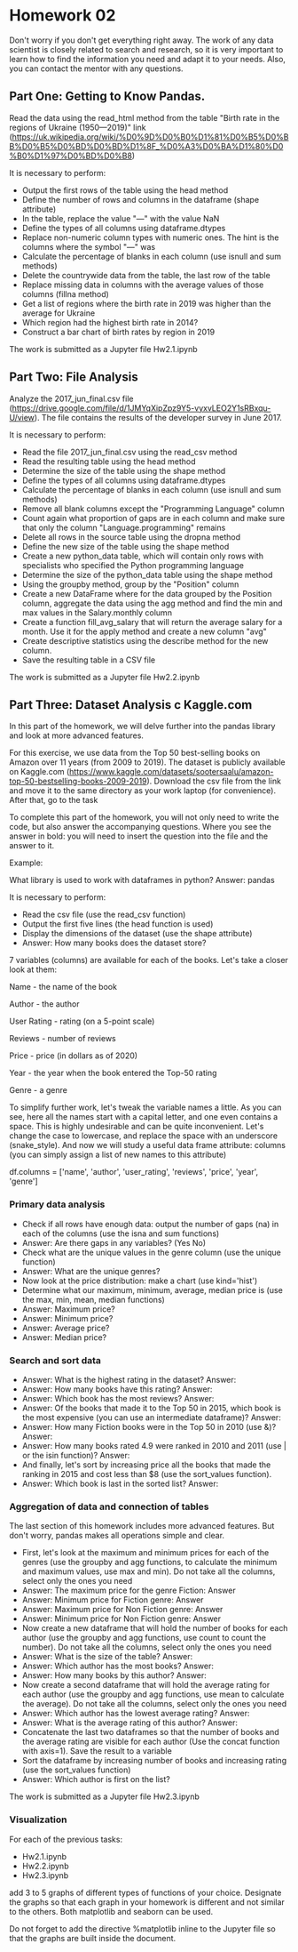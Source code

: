 # Homework 02

Don't worry if you don't get everything right away. The work of any data scientist is closely related to search and research, so it is very important to learn how to find the information you need and adapt it to your needs. Also, you can contact the mentor with any questions.

## Part One: Getting to Know Pandas.

Read the data using the read_html method from the table "Birth rate in the regions of Ukraine (1950—2019)" link (https://uk.wikipedia.org/wiki/%D0%9D%D0%B0%D1%81%D0%B5%D0%BB%D0%B5%D0%BD%D0%BD%D1%8F_%D0%A3%D0%BA%D1%80%D0%B0%D1%97%D0%BD%D0%B8)

It is necessary to perform:

* Output the first rows of the table using the head method
* Define the number of rows and columns in the dataframe (shape attribute)
* In the table, replace the value "—" with the value NaN
* Define the types of all columns using dataframe.dtypes
* Replace non-numeric column types with numeric ones. The hint is the columns where the symbol "—" was
* Calculate the percentage of blanks in each column (use isnull and sum methods)
* Delete the countrywide data from the table, the last row of the table
* Replace missing data in columns with the average values of those columns (fillna method)
* Get a list of regions where the birth rate in 2019 was higher than the average for Ukraine
* Which region had the highest birth rate in 2014?
* Construct a bar chart of birth rates by region in 2019

The work is submitted as a Jupyter file Hw2.1.ipynb

## Part Two: File Analysis

Analyze the 2017_jun_final.csv file (https://drive.google.com/file/d/1JMYqXipZpz9Y5-vyxvLEO2Y1sRBxqu-U/view). The file contains the results of the developer survey in June 2017.

It is necessary to perform:

* Read the file 2017_jun_final.csv using the read_csv method
* Read the resulting table using the head method
* Determine the size of the table using the shape method
* Define the types of all columns using dataframe.dtypes
* Calculate the percentage of blanks in each column (use isnull and sum methods)
* Remove all blank columns except the "Programming Language" column
* Count again what proportion of gaps are in each column and make sure that only the column "Language.programming" remains
* Delete all rows in the source table using the dropna method
* Define the new size of the table using the shape method
* Create a new python_data table, which will contain only rows with specialists who specified the Python programming language
* Determine the size of the python_data table using the shape method
* Using the groupby method, group by the "Position" column
* Create a new DataFrame where for the data grouped by the Position column, aggregate the data using the agg method and find the min and max values in the Salary.monthly column
* Create a function fill_avg_salary that will return the average salary for a month. Use it for the apply method and create a new column "avg"
* Create descriptive statistics using the describe method for the new column.
* Save the resulting table in a CSV file

The work is submitted as a Jupyter file Hw2.2.ipynb

## Part Three: Dataset Analysis c Kaggle.com

In this part of the homework, we will delve further into the pandas library and look at more advanced features.

For this exercise, we use data from the Top 50 best-selling books on Amazon over 11 years (from 2009 to 2019). The dataset is publicly available on Kaggle.com (https://www.kaggle.com/datasets/sootersaalu/amazon-top-50-bestselling-books-2009-2019). Download the csv file from the link and move it to the same directory as your work laptop (for convenience). After that, go to the task

To complete this part of the homework, you will not only need to write the code, but also answer the accompanying questions. Where you see the answer in bold: you will need to insert the question into the file and the answer to it.

Example:

What library is used to work with dataframes in python? Answer: pandas

It is necessary to perform:

* Read the csv file (use the read_csv function)
* Output the first five lines (the head function is used)
* Display the dimensions of the dataset (use the shape attribute)
* Answer: How many books does the dataset store?

7 variables (columns) are available for each of the books. Let's take a closer look at them:

Name - the name of the book

Author - the author

User Rating - rating (on a 5-point scale)

Reviews - number of reviews

Price - price (in dollars as of 2020)

Year - the year when the book entered the Top-50 rating

Genre - a genre

To simplify further work, let's tweak the variable names a little. As you can see, here all the names start with a capital letter, and one even contains a space. This is highly undesirable and can be quite inconvenient. Let's change the case to lowercase, and replace the space with an underscore (snake_style). And now we will study a useful data frame attribute: columns (you can simply assign a list of new names to this attribute)

df.columns = ['name', 'author', 'user_rating', 'reviews', 'price', 'year', 'genre']

### Primary data analysis

* Check if all rows have enough data: output the number of gaps (na) in each of the columns (use the isna and sum functions)
* Answer: Are there gaps in any variables? (Yes No)
* Check what are the unique values in the genre column (use the unique function)
* Answer: What are the unique genres?
* Now look at the price distribution: make a chart (use kind='hist')
* Determine what our maximum, minimum, average, median price is (use the max, min, mean, median functions)
* Answer: Maximum price?
* Answer: Minimum price?
* Answer: Average price?
* Answer: Median price?

### Search and sort data

* Answer: What is the highest rating in the dataset? Answer:
* Answer: How many books have this rating? Answer:
* Answer: Which book has the most reviews? Answer:
* Answer: Of the books that made it to the Top 50 in 2015, which book is the most expensive (you can use an intermediate dataframe)? Answer:
* Answer: How many Fiction books were in the Top 50 in 2010 (use &)? Answer:
* Answer: How many books rated 4.9 were ranked in 2010 and 2011 (use | or the isin function)? Answer:
* And finally, let's sort by increasing price all the books that made the ranking in 2015 and cost less than $8 (use the sort_values function).
* Answer: Which book is last in the sorted list? Answer:

### Aggregation of data and connection of tables

The last section of this homework includes more advanced features. But don't worry, pandas makes all operations simple and clear.

* First, let's look at the maximum and minimum prices for each of the genres (use the groupby and agg functions, to calculate the minimum and maximum values, use max and min). Do not take all the columns, select only the ones you need
* Answer: The maximum price for the genre Fiction: Answer
* Answer: Minimum price for Fiction genre: Answer
* Answer: Maximum price for Non Fiction genre: Answer
* Answer: Minimum price for Non Fiction genre: Answer
* Now create a new dataframe that will hold the number of books for each author (use the groupby and agg functions, use count to count the number). Do not take all the columns, select only the ones you need
* Answer: What is the size of the table? Answer:
* Answer: Which author has the most books? Answer:
* Answer: How many books by this author? Answer:
* Now create a second dataframe that will hold the average rating for each author (use the groupby and agg functions, use mean to calculate the average). Do not take all the columns, select only the ones you need
* Answer: Which author has the lowest average rating? Answer:
* Answer: What is the average rating of this author? Answer:
* Concatenate the last two dataframes so that the number of books and the average rating are visible for each author (Use the concat function with axis=1). Save the result to a variable
* Sort the dataframe by increasing number of books and increasing rating (use the sort_values function)
* Answer: Which author is first on the list?

The work is submitted as a Jupyter file Hw2.3.ipynb

### Visualization

For each of the previous tasks:

* Hw2.1.ipynb
* Hw2.2.ipynb
* Hw2.3.ipynb

add 3 to 5 graphs of different types of functions of your choice. Designate the graphs so that each graph in your homework is different and not similar to the others. Both matplotlib and seaborn can be used.

Do not forget to add the directive %matplotlib inline to the Jupyter file so that the graphs are built inside the document.